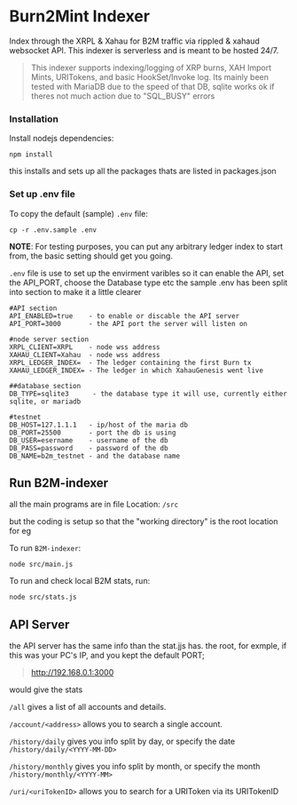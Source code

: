 # Burn2Mint Indexer

Index through the XRPL & Xahau for B2M traffic via rippled & xahaud websocket API. This indexer is serverless and is meant to be hosted 24/7.

> This indexer supports indexing/logging of XRP burns, XAH Import Mints, URITokens, and basic HookSet/Invoke log.
> Its mainly been tested with MariaDB due to the speed of that DB, sqlite works ok if theres not much action due to "SQL_BUSY" errors


### Installation 

Install nodejs dependencies:
```
npm install
```
this installs and sets up all the packages thats are listed in packages.json

### Set up .env file

To copy the default (sample) `.env` file:
```
cp -r .env.sample .env
```

**NOTE**: For testing purposes, you can put any arbitrary ledger index to start from, the basic setting should get you going.

`.env` file is use to set up the envirment varibles
so it can enable the API, set the API_PORT, choose the Database type etc
the sample .env has been split into section to make it a little clearer

```
#API section
API_ENABLED=true    - to enable or discable the API server
API_PORT=3000       - the API port the server will listen on

#node server section
XRPL_CLIENT=XRPL    - node wss address
XAHAU_CLIENT=Xahau  - node wss address
XRPL_LEDGER_INDEX=  - The ledger containing the first Burn tx
XAHAU_LEDGER_INDEX= - The ledger in which XahauGenesis went live

##database section 
DB_TYPE=sqlite3      - the database type it will use, currently either sqlite, or mariadb

#testnet
DB_HOST=127.1.1.1   - ip/host of the maria db
DB_PORT=25500       - port the db is using
DB_USER=esername    - username of the db
DB_PASS=password    - password of the db
DB_NAME=b2m_testnet - and the database name
``` 

## Run B2M-indexer

all the main programs are in file Location: `/src`

but the coding is setup so that the "working directory" is the root location for eg

To run `B2M-indexer`:
```
node src/main.js
```

To run and check local B2M stats, run:
```
node src/stats.js
```

## API Server
the API server has the same info than the stat.jjs has.
the root, for exmple, if this was your PC's IP, and you kept the default PORT;
>http://192.168.0.1:3000

would give the stats

`/all` gives a list of all accounts and details.

`/account/<address>` allows you to search a single account.

`/history/daily` gives you info split by day, or specify the date `/history/daily/<YYYY-MM-DD>`

`/history/monthly` gives you info split by month, or specify the month `/history/monthly/<YYYY-MM>`

`/uri/<uriTokenID>` allows you to search for a URIToken via its URITokenID
